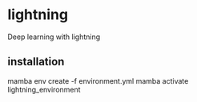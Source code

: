 # lightning
Deep learning with lightning

## installation
mamba env create -f environment.yml
mamba activate lightning_environment
